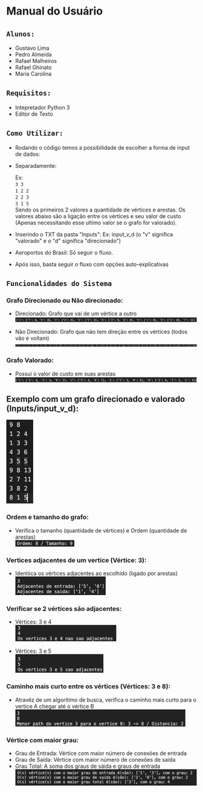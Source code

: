 # Manual do Usuário

## `Alunos:`
- Gustavo Lima 
- Pedro Almeida
- Rafael Malheiros
- Rafael Ghinato 
- Maria Carolina

## `Requisitos:`
- Intepretador Python 3
- Editor de Texto

## `Como Utilizar:`

- Rodando o código temos a possibilidade de escolher a forma de input de dados:

- Separadamente:

    Ex:
    <br>
    `3 3`
    <br>
    `1 2 2`
    <br>
    `2 2 3`
    <br>
    `3 1 5`
    <br>
    Sendo os primeiros 2 valores a quantidade de vértices e arestas.
    Os valores abaixo são a ligação entre os vértices e seu valor de custo (Apenas necessitando esse ultimo valor se o grafo for valorado).

- Inserindo o TXT da pasta "Inputs":
    Ex: input_v_d (o "v" significa "valorado" e o "d" significa "direcionado")


- Aeroportos do Brasil:
    Só seguir o fluxo.

- Após isso, basta seguir o fluxo com opções auto-explicativas

## `Funcionalidades do Sistema`

### Grafo Direcionado ou Não direcionado:
- Direcionado:
    Grafo que vai de um vértice a outro
    ![alt text](/Images/direcionado.png)

- Não Direcionado:
    Grafo que não tem direção entre os vértices (todos vão e voltam)
    ![alt text](/Images/naoDirecionado.png)

### Grafo Valorado:
- Possui o valor de custo em suas arestas
    ![alt text](/Images/valorado.png)

## Exemplo com um grafo direcionado e valorado (Inputs/input_v_d):
![alt text](/Images/inputVD.png)

### Ordem e tamanho do grafo:
- Verifica o tamanho (quantidade de vértices) e Ordem (quantidade de arestas)
    <br>
    ![alt text](/Images/ordemTamanho.png)

### Vertices adjacentes de um vertice (Vértice: 3):
- Identiica os vértices adjacentes ao escolhido (ligado por arestas)
    <br>
    ![alt text](/Images/adjacenteVertice3.png)

### Verificar se 2 vértices são adjacentes:

- Vértices: 3 e 4
    <br>
    ![alt text](/Images/verificarVertices.png)
    
- Vértices: 3 e 5
    <br>
    ![alt text](/Images/verificaVertices2.png)

### Caminho mais curto entre os vértices (Vértices: 3 e 8):
- Atravéz de um algorítimo de busca, verifica o caminho mais curto para o vertice A chegar até o vértice B
    ![alt text](/Images/caminhoVertices.png)

### Vértice com maior grau:
- Grau de Entrada: Vértice com maior número de conexões de entrada
- Grau de Saída: Vértice com maior número de conexões de saída
- Grau Total: A soma dos graus de sáida e graus de entrada
    ![alt text](/Images/verticeMaiorGrau.png)